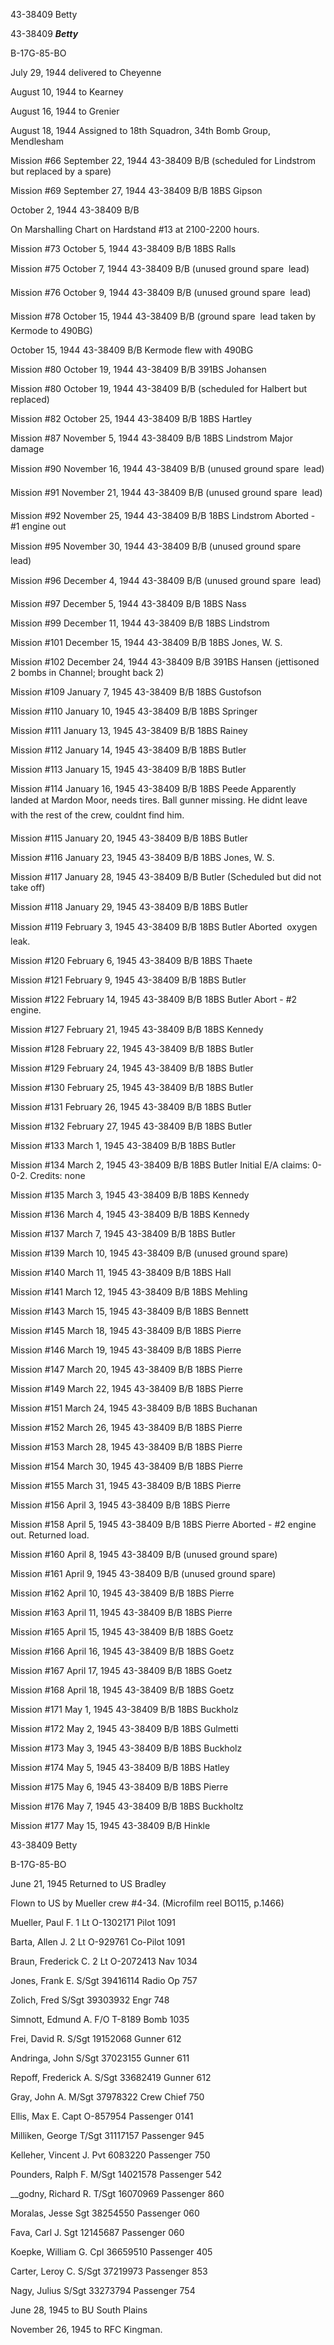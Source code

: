 





43-38409 Betty






 




43-38409 ***Betty***

B-17G-85-BO

July 29, 1944 delivered to Cheyenne

August 10, 1944 to Kearney

August 16, 1944 to Grenier

August 18, 1944 Assigned to 18th Squadron, 34th
Bomb Group, Mendlesham

Mission #66 September 22, 1944 43-38409 B/B (scheduled for
Lindstrom but replaced by a spare)

Mission #69 September 27, 1944 43-38409 B/B 18BS Gipson

  October 2, 1944 43-38409 B/B

On Marshalling Chart on Hardstand #13 at 2100-2200 hours.

Mission #73 October 5, 1944 43-38409 B/B 18BS Ralls

Mission #75 October 7, 1944 43-38409 B/B (unused ground
spare  lead)

Mission #76 October 9, 1944 43-38409 B/B (unused ground
spare  lead)

Mission #78 October 15, 1944 43-38409 B/B (ground spare 
lead taken by Kermode to 490BG)


October 15, 1944 43-38409 B/B Kermode flew with 490BG

Mission #80 October 19, 1944 43-38409 B/B 391BS Johansen

Mission #80 October 19, 1944 43-38409 B/B (scheduled for
Halbert but replaced)

Mission #82 October 25, 1944 43-38409 B/B 18BS Hartley

Mission #87 November 5, 1944 43-38409 B/B 18BS
Lindstrom Major damage

Mission #90 November 16, 1944 43-38409 B/B (unused ground
spare  lead)

Mission #91 November 21, 1944 43-38409 B/B (unused ground
spare  lead)

Mission #92 November 25, 1944 43-38409 B/B 18BS
Lindstrom Aborted \- #1 engine out

Mission #95 November 30, 1944 43-38409 B/B (unused ground
spare  lead)

Mission #96 December 4, 1944 43-38409 B/B (unused ground
spare  lead)

Mission #97 December 5, 1944 43-38409 B/B 18BS Nass

Mission #99 December 11, 1944 43-38409 B/B 18BS Lindstrom

Mission #101 December 15, 1944 43-38409 B/B 18BS Jones, W.
S.

Mission #102 December 24, 1944 43-38409 B/B 391BS Hansen
(jettisoned 2 bombs in Channel; brought back 2\)

Mission #109 January 7, 1945 43-38409 B/B 18BS Gustofson

Mission #110 January 10, 1945 43-38409 B/B 18BS Springer

Mission #111 January 13, 1945 43-38409 B/B 18BS Rainey

Mission #112 January 14, 1945 43-38409 B/B 18BS Butler

Mission #113 January 15, 1945 43-38409 B/B 18BS Butler

Mission #114
January 16, 1945 43-38409 B/B 18BS
Peede
Apparently landed at Mardon Moor, needs tires. Ball gunner missing. He didnt
leave with the rest of the crew, couldnt find him.

Mission #115 January 20, 1945 43-38409 B/B 18BS Butler

Mission #116 January 23, 1945 43-38409 B/B 18BS Jones, W. S.

Mission #117 January 28, 1945 43-38409 B/B Butler
(Scheduled but did not take off)

Mission #118 January 29, 1945 43-38409 B/B 18BS Butler

Mission #119 February 3, 1945 43-38409 B/B 18BS
Butler
Aborted  oxygen leak.

Mission #120 February 6, 1945 43-38409 B/B 18BS Thaete

Mission #121 February 9, 1945 43-38409 B/B 18BS Butler

Mission #122 February 14, 1945 43-38409 B/B 18BS
Butler Abort \- #2 engine.

Mission #127 February 21, 1945 43-38409 B/B 18BS Kennedy

Mission #128 February 22, 1945 43-38409 B/B 18BS Butler

Mission #129 February 24, 1945 43-38409 B/B 18BS Butler

Mission #130 February 25, 1945 43-38409 B/B 18BS Butler

Mission #131 February 26, 1945 43-38409 B/B 18BS Butler

Mission #132 February 27, 1945 43-38409 B/B 18BS Butler

Mission #133 March 1, 1945 43-38409 B/B 18BS Butler

Mission #134 March 2, 1945 43-38409 B/B 18BS Butler Initial
E/A claims: 0-0-2. Credits: none

Mission #135 March 3, 1945 43-38409 B/B 18BS Kennedy

Mission #136 March 4, 1945 43-38409 B/B 18BS Kennedy

Mission #137 March 7, 1945 43-38409 B/B 18BS Butler

Mission #139 March 10, 1945 43-38409 B/B (unused ground
spare)

Mission #140 March 11, 1945 43-38409 B/B 18BS Hall

Mission #141 March 12, 1945 43-38409 B/B 18BS Mehling

Mission #143 March 15, 1945 43-38409 B/B 18BS Bennett

Mission #145 March 18, 1945 43-38409 B/B 18BS Pierre

Mission #146 March 19, 1945 43-38409 B/B 18BS Pierre

Mission #147 March 20, 1945 43-38409 B/B 18BS Pierre

Mission #149 March 22, 1945 43-38409 B/B 18BS Pierre

Mission #151 March 24, 1945 43-38409 B/B 18BS Buchanan

Mission #152 March 26, 1945 43-38409 B/B 18BS Pierre

Mission #153 March 28, 1945 43-38409 B/B 18BS Pierre

Mission #154 March 30, 1945 43-38409 B/B 18BS Pierre

Mission #155 March 31, 1945 43-38409 B/B 18BS Pierre

Mission #156 April 3, 1945 43-38409 B/B 18BS Pierre

Mission #158 April 5, 1945 43-38409 B/B 18BS
Pierre Aborted \- #2 engine out. Returned load.

Mission #160 April 8, 1945 43-38409 B/B (unused ground
spare)

Mission #161 April 9, 1945 43-38409 B/B (unused ground
spare)

Mission #162 April 10, 1945 43-38409 B/B 18BS Pierre

Mission #163 April 11, 1945 43-38409 B/B 18BS Pierre

Mission #165 April 15, 1945 43-38409 B/B 18BS Goetz

Mission #166 April 16, 1945 43-38409 B/B 18BS Goetz

Mission #167 April 17, 1945 43-38409 B/B 18BS Goetz

Mission #168 April 18, 1945 43-38409 B/B 18BS Goetz

Mission #171 May 1, 1945 43-38409 B/B 18BS Buckholz

Mission #172 May 2, 1945 43-38409 B/B 18BS Gulmetti

Mission #173 May 3, 1945 43-38409 B/B 18BS Buckholz

Mission #174 May 5, 1945 43-38409 B/B 18BS Hatley

Mission #175 May 6, 1945 43-38409 B/B 18BS Pierre

Mission #176 May 7, 1945 43-38409 B/B 18BS Buckholtz

Mission #177 May 15, 1945 43-38409 B/B Hinkle

43-38409 Betty

B-17G-85-BO

June 21, 1945 Returned to US Bradley

Flown to US by Mueller crew #4-34. (Microfilm reel BO115,
p.1466)

Mueller, Paul
F.
1 Lt
O-1302171
Pilot
1091

Barta, Allen
J.
2 Lt
O-929761
Co-Pilot
1091

Braun, Frederick
C.
2 Lt O-2072413
Nav
1034

Jones, Frank E.
S/Sgt
39416114
Radio
Op
757

Zolich,
Fred
S/Sgt
39303932
Engr
748

Simnott, Edmund
A.
F/O
T-8189
Bomb
1035

Frei, David
R.
S/Sgt
19152068
Gunner
612

Andringa,
John
S/Sgt 37023155
Gunner
611

Repoff, Frederick
A.
S/Sgt
33682419
Gunner
612

Gray, John
A.
M/Sgt
37978322
Crew
Chief
750

Ellis, Max E.
Capt
O-857954
Passenger
0141

Milliken,
George
T/Sgt
31117157
Passenger
945

Kelleher, Vincent
J.
Pvt
6083220
Passenger
750

Pounders, Ralph
F.
M/Sgt
14021578
Passenger
542

\_\_godny, Richard
R.
T/Sgt
16070969
Passenger
860

Moralas,
Jesse
Sgt
38254550
Passenger
060

Fava, Carl
J.
Sgt
12145687
Passenger
060

Koepke, William
G.
Cpl
36659510
Passenger
405

Carter, Leroy
C.
S/Sgt
37219973
Passenger
853

Nagy,
Julius
S/Sgt
33273794
Passenger
754

June 28, 1945 to BU South Plains

November 26, 1945 to RFC Kingman.




